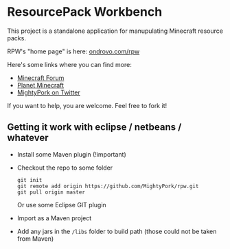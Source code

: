 # ResourcePack Workbench

This project is a standalone application for manupulating Minecraft resource packs.

RPW's "home page" is here: [ondrovo.com/rpw](http://www.ondrovo.com/20130927-rpw)

Here's some links where you can find more:

- [Minecraft Forum](http://www.minecraftforum.net/topic/1897669-tool-resourcepack-workbench-v1-the-ultimate-composition-tool/)
- [Planet Minecraft](http://www.planetminecraft.com/mod/tool-resourcepack-workbench---the-ultimate-pack-creator/)
- [MightyPork on Twitter](https://twitter.com/MightyPork)


If you want to help, you are welcome. Feel free to fork it!


## Getting it work with eclipse / netbeans / whatever

* Install some Maven plugin (!important)
* Checkout the repo to some folder

   ```
   git init
   git remote add origin https://github.com/MightyPork/rpw.git
   git pull origin master
   ```
  Or use some Eclipse GIT plugin

* Import as a Maven project
* Add any jars in the `/libs` folder to build path (those could not be taken from Maven)


